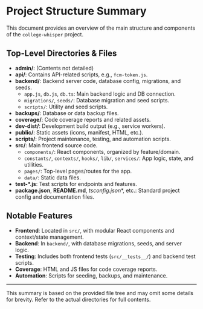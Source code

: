 # Project Structure Summary

This document provides an overview of the main structure and components of the `college-whisper` project.

## Top-Level Directories & Files

- **admin/**: (Contents not detailed)
- **api/**: Contains API-related scripts, e.g., `fcm-token.js`.
- **backend/**: Backend server code, database config, migrations, and seeds.
  - `app.js`, `db.js`, `db.ts`: Main backend logic and DB connection.
  - `migrations/`, `seeds/`: Database migration and seed scripts.
  - `scripts/`: Utility and seed scripts.
- **backups/**: Database or data backup files.
- **coverage/**: Code coverage reports and related assets.
- **dev-dist/**: Development build output (e.g., service workers).
- **public/**: Static assets (icons, manifest, HTML, etc.).
- **scripts/**: Project maintenance, testing, and automation scripts.
- **src/**: Main frontend source code.
  - `components/`: React components, organized by feature/domain.
  - `constants/`, `contexts/`, `hooks/`, `lib/`, `services/`: App logic, state, and utilities.
  - `pages/`: Top-level pages/routes for the app.
  - `data/`: Static data files.
- **test-*.js**: Test scripts for endpoints and features.
- **package.json**, **README.md**, **tsconfig*.json**, etc.: Standard project config and documentation files.

## Notable Features

- **Frontend**: Located in `src/`, with modular React components and context/state management.
- **Backend**: In `backend/`, with database migrations, seeds, and server logic.
- **Testing**: Includes both frontend tests (`src/__tests__/`) and backend test scripts.
- **Coverage**: HTML and JS files for code coverage reports.
- **Automation**: Scripts for seeding, backups, and maintenance.

---
This summary is based on the provided file tree and may omit some details for brevity. Refer to the actual directories for full contents. 